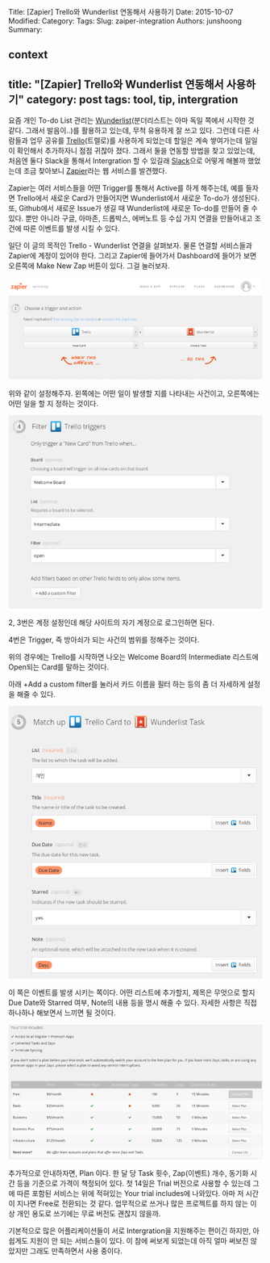 Title: [Zapier] Trello와 Wunderlist 연동해서 사용하기
Date: 2015-10-07
Modified:
Category:
Tags:
Slug: zaiper-integration
Authors: junshoong
Summary:


context
---
title: "[Zapier] Trello와 Wunderlist 연동해서 사용하기"
category: post
tags: tool, tip, intergration
---
요즘 개인 To-do List 관리는 [Wunderlist](https://www.wunderlist.com/)(분더리스트는 아마 독일 쪽에서 시작한 것 같다. 그래서 발음이..)를 활용하고 있는데, 무척 유용하게 잘 쓰고 있다. 그런데 다른 사람들과 업무 공유를 [Trello](https://trello.com/)(트렐로)를 사용하게 되었는데 할일은 계속 쌓여가는데 일일이 확인해서 추가하자니 점점 귀찮아 졌다. 그래서 둘을 연동할 방법을 찾고 있었는데, 처음엔 둘다 Slack을 통해서 Intergration 할 수 있길래 [Slack](https://slack.com/)으로 어떻게 해볼까 했었는데 조금 찾아보니 [Zapier](https://zapier.com/)라는 웹 서비스를 발견했다.


Zapier는 여러 서비스들을 어떤 Trigger를 통해서 Active를 하게 해주는데, 예를 들자면 Trello에서 새로운 Card가 만들어지면 Wunderlist에서 새로운 To-do가 생성된다. 또, Github에서 새로운 Issue가 생길 때 Wunderlist에 새로운 To-do를 만들어 줄 수 있다. 뿐만 아니라 구글, 아마존, 드롭박스, 에버노트 등 수십 가지 연결을 만들어내고 조건에 따른 이벤트를 발생 시킬 수 있다.


일단 이 글의 목적인 Trello - Wunderlist 연결을 살펴보자. 물론 연결할 서비스들과 Zapier에 계정이 있어야 한다. 그리고 Zapier에 들어가서 Dashboard에 들어가 보면 오른쪽에 Make New Zap 버튼이 있다. 그걸 눌러보자.

![zaiper 화면1](/images/2015-10-07/01.png)

위와 같이 설정해주자. 왼쪽에는 어떤 일이 발생할 지를 나타내는 사건이고, 오른쪽에는 어떤 일을 할 지 정하는 것이다.


![zaiper 화면2](/images/2015-10-07/02.png)


2, 3번은 계정 설정인데 해당 사이트의 자기 계정으로 로그인하면 된다.

4번은 Trigger, 즉 방아쇠가 되는 사건의 범위를 정해주는 것이다.

위의 경우에는 Trello를 시작하면 나오는 Welcome Board의 Intermediate 리스트에 Open되는 Card를 말하는 것이다.

아래 +Add a custom filter를 눌러서 카드 이름을 필터 하는 등의 좀 더 자세하게 설정을 해줄 수 있다.


![zaiper 화면3](/images/2015-10-07/03.png)



이 쪽은 이벤트를 발생 시키는 쪽이다. 어떤 리스트에 추가할지, 제목은 무엇으로 할지 Due Date와 Starred 여부, Note의 내용 등을 명시 해줄 수 있다. 자세한 사항은 직접 하나하나 해보면서 느끼면 될 것이다.

![zaiper 화면4](/images/2015-10-07/04.png)



추가적으로 안내하자면, Plan 이다. 한 달 당 Task 횟수, Zap(이벤트) 개수, 동기화 시간 등을 기준으로 가격이 책정되어 있다. 첫 14일은 Trial 버전으로 사용할 수 있는데 그에 따른 포함된 서비스는 위에 적혀있는 Your trial includes에 나와있다. 아마 저 시간이 지나면 Free로 전환되는 것 같다. 업무적으로 쓰거나 많은 프로젝트를 하지 않는 이상 개인 용도로 쓰기에는 무료 버전도 괜찮지 않을까.


기본적으로 많은 어플리케이션들이 서로 Intergration을 지원해주는 편이긴 하지만, 아쉽게도 지원이 안 되는 서비스들이 있다. 이 참에 써보게 되었는데 아직 얼마 써보진 않았지만 그래도 만족하면서 사용 중이다.
